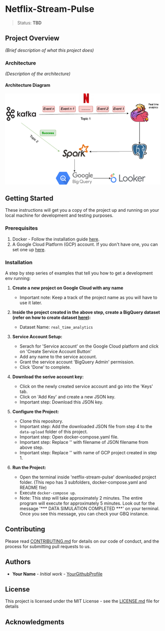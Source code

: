 # Netflix-Stream-Pulse

> Status: **TBD**

## Project Overview
*(Brief description of what this project does)*

### Architecture
*(Description of the architecture)*

#### Architecture Diagram
![Architecture Diagram](/images/architecture_diagram.png "Architecture Diagram")

## Getting Started

These instructions will get you a copy of the project up and running on your local machine for development and testing purposes.

### Prerequisites

1. Docker - Follow the installation guide [here](https://docs.docker.com/engine/install/).
2. A Google Cloud Platform (GCP) account. If you don't have one, you can set one up [here](https://cloud.google.com/).

### Installation

A step by step series of examples that tell you how to get a development env running:

1. **Create a new project on Google Cloud with any name**
   - Important note: Keep a track of the project name as you will have to use it later.

2. **Inside the project created in the above step, create a BigQuery dataset (refer on how to create dataset [here](https://cloud.google.com/bigquery/docs/datasets#create-dataset)):**
   - Dataset Name: `real_time_analytics`

3. **Service Account Setup:**
   - Serach for 'Service account' on the Google Cloud platform and click on 'Create Service Account Button'
   - Add any name to the service account.
   - Grant the service account 'BigQuery Admin' permission.
   - Click 'Done' to complete.

4. **Download the serive account key:**
   - Click on the newly created service account and go into the 'Keys' tab.
   - Click on 'Add Key' and create a new JSON key.
   - Important step: Download this JSON key.

5. **Configure the Project:**
   - Clone this repository.
   - Important step: Add the downloaded JSON file from step 4 to the `data-upload` folder of this project.
   - Important step: Open docker-compose.yaml file.
   - Important step: Replace '<ADD JSON FILE NAME HERE>' with filename of JSON filename from above step.
   - Important step: Replace '<ADD PROJECT NAME HERE>' with name of GCP project created in step 1.
   

4. **Run the Project:**
   - Open the terminal inside 'netflix-stream-pulse' downloaded project folder. (This repo has 3 subfolders, docker-compose.yaml and README file)
   - Execute `docker-compose up`.
   - Note: This step will take approximately 2 minutes. The entire program will execute for approximately 5 minutes. Look out for the message '***  DATA SIMULATION COMPLETED ***' on your terminal. Once you see this message, you can check your GBQ instance.

## Contributing

Please read [CONTRIBUTING.md](LINK_TO_CONTRIBUTING_GUIDELINES) for details on our code of conduct, and the process for submitting pull requests to us.

## Authors

* **Your Name** - *Initial work* - [YourGithubProfile](LINK_TO_YOUR_GITHUB_PROFILE)

## License

This project is licensed under the MIT License - see the [LICENSE.md](LINK_TO_LICENSE) file for details

## Acknowledgments

